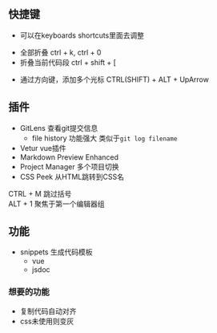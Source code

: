 ## 快捷键
+ 可以在keyboards shortcuts里面去调整
- 全部折叠 ctrl + k, ctrl + 0
- 折叠当前代码段 ctrl + shift + [
+ 通过方向键，添加多个光标 CTRL(SHIFT) + ALT + UpArrow    




## 插件
+ GitLens 查看git提交信息
	+ file history 功能强大 类似于`git log filename`
+ Vetur vue插件
+ Markdown Preview Enhanced
+ Project Manager 多个项目切换
+ CSS Peek 从HTML跳转到CSS名

CTRL + M        	跳过括号             
ALT + 1     		聚焦于第一个编辑器组  

## 功能
- snippets 生成代码模板
	- vue
	- jsdoc

### 想要的功能
- 复制代码自动对齐
- css未使用则变灰
